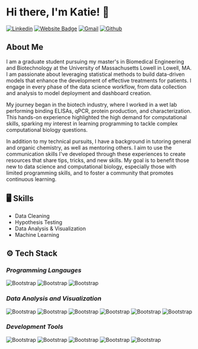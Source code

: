 # Hi there, I'm Katie! 👋
[![Linkedin](https://img.shields.io/badge/-LinkedIn-blue?style=flat&logo=Linkedin&logoColor=white)](https://www.linkedin.com/in/KatieHuang20/)
[![Website Badge](https://img.shields.io/badge/-Website-c14438?style=flat&logo=Google-Chrome&logoColor=white&link=https://kthuang20.github.io/Katie_Portfolio/)](https://kthuang20.github.io/Katie_Portfolio/)
[![Gmail](https://img.shields.io/badge/-Gmail-c14438?style=flat&logo=Gmail&logoColor=white)](mailto:katie.huang830@gmail.com)
[![Github](https://img.shields.io/github/followers/kthuang20?label=Follow&style=social)](https://github.com/kthuang20)

## About Me
I am a graduate student pursuing my master's in Biomedical Engineering and Biotechnology at the University of Massachusetts Lowell in Lowell, MA. I am passionate about leveraging statistical methods to build data-driven models that enhance the development of effective treatments for patients. I engage in every phase of the data science workflow, from data collection and analysis to model deployment and dashboard creation.

My journey began in the biotech industry, where I worked in a wet lab performing binding ELISAs, qPCR, protein production, and characterization. This hands-on experience highlighted the high demand for computational skills, sparking my interest in learning programming to tackle complex computational biology questions.

In addition to my technical pursuits, I have a background in tutoring general and organic chemistry, as well as mentoring others. I aim to use the communication skills I've developed through these experiences to create resources that share tips, tricks, and new skills. My goal is to benefit those new to data science and computational biology, especially those with limited programming skills, and to foster a community that promotes continuous learning.

## 🖥 Skills
- Data Cleaning
- Hypothesis Testing
- Data Analysis & Visualization
- Machine Learning

## ⚙️ Tech Stack
### *Programming Langauges*
![Bootstrap](https://img.shields.io/badge/-Python-05122A?style=for-the-badge&logo=Python&color=353535) ![Bootstrap](https://img.shields.io/badge/-bash-05122A?style=for-the-badge&logo=bash&color=353535) ![Bootstrap](https://img.shields.io/badge/-zsh-05122A?style=for-the-badge&logo=zsh&color=353535)

### *Data Analysis and Visualization*
![Bootstrap](https://img.shields.io/badge/-Pandas-05122A?style=for-the-badge&logo=Pandas&color=353535) ![Bootstrap](https://img.shields.io/badge/-Numpy-05122A?style=for-the-badge&logo=Numpy&color=353535) ![Bootstrap](https://img.shields.io/badge/-Matplotlib-05122A?style=for-the-badge&logo=Matplotlib&color=353535) ![Bootstrap](https://img.shields.io/badge/-Seaborn-05122A?style=for-the-badge&logo=Seaborn&color=353535) ![Bootstrap](https://img.shields.io/badge/-Plotly-05122A?style=for-the-badge&logo=Plotly&color=353535) ![Bootstrap](https://img.shields.io/badge/-Scikit%20Learn-05122A?style=for-the-badge&logo=Scikit-Learn&color=353535) 

### *Development Tools*
![Bootstrap](https://img.shields.io/badge/-git-05122A?style=for-the-badge&logo=git&color=353535) ![Bootstrap](https://img.shields.io/badge/-GitHub-05122A?style=for-the-badge&logo=GitHub&color=353535) ![Bootstrap](https://img.shields.io/badge/-anaconda-05122A?style=for-the-badge&logo=anaconda&color=353535) ![Bootstrap](https://img.shields.io/badge/-Streamlit-05122A?style=for-the-badge&logo=Streamlit&color=353535) ![Bootstrap](https://img.shields.io/badge/-Jupyter-05122A?style=for-the-badge&logo=Jupyter&color=353535)





